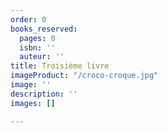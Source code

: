 ```yaml
---
order: 0
books_reserved:
  pages: 0
  isbn: ''
  auteur: ''
title: Troisième livre
imageProduct: "/croco-croque.jpg"
image: ''
description: ''
images: []

---
```

